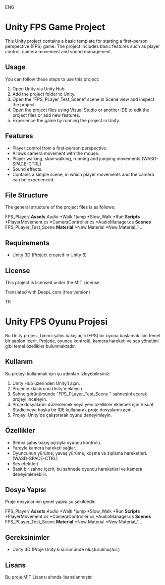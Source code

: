 ENG

# Unity FPS Game Project

This Unity project contains a basic template for starting a first-person perspective (FPS) game. The project includes basic features such as player control, camera movement and sound management.

## Usage

You can follow these steps to use this project:

1. Open Unity via Unity Hub.
2. Add the project folder to Unity.
3. Open the “FPS_PLayer_Test_Scene” scene in Scene view and inspect the project.
4. Open the project files using Visual Studio or another IDE to edit the project files or add new features.
5. Experience the game by running the project in Unity.

## Features

- Player control from a first-person perspective.
- Allows camera movement with the mouse.
- Player walking, slow walking, running and jumping movements.(WASD-SPACE-CTRL)
- Sound effects.
- Contains a simple scene, in which player movements and the camera can be experienced.

## File Structure

The general structure of the project files is as follows:

FPS_Player/
***Assets***
  *Audio*
       *Walk
       *jump
       *Slow_Walk
       *Run
  **Scripts**
       *PlayerMovement.cs
       *CameraController.cs
       *AudioManager.cs
**Scenes**
       FPS_PLayer_Test_Scene
**Material**
       *New Material
       *New Material_1
 ...


## Requirements

- Unity 3D (Project created in Unity 6)

## License

This project is licensed under the MIT License.

Translated with DeepL.com (free version)


TR
# Unity FPS Oyunu Projesi

Bu Unity projesi, birinci şahıs bakış açılı (FPS) bir oyuna başlamak için temel bir şablon içerir. Projede, oyuncu kontrolü, kamera hareketi ve ses yönetimi gibi temel özellikler bulunmaktadır.

## Kullanım

Bu projeyi kullanmak için şu adımları izleyebilirsiniz:

1. Unity Hub üzerinden Unity'i açın.
2. Projenin klasörünü Unity'e ekleyin.
3. Sahne görünümünde "FPS_PLayer_Test_Scene  " sahnesini açarak projeyi inceleyin.
4. Proje dosyalarını düzenlemek veya yeni özellikler eklemek için Visual Studio veya başka bir IDE kullanarak proje dosyalarını açın.
5. Projeyi Unity'de çalıştırarak oyunu deneyimleyin.

## Özellikler

- Birinci şahıs bakış açısıyla oyuncu kontrolü.
- Fareyle kamera hareketi sağlar.
- Oyuncunun yürüme, yavaş yürüme, koşma ve zıplama hareketleri.(WASD-SPACE-CTRL)
- Ses efektleri.
- Basit bir sahne içerir, bu sahnede oyuncu hareketleri ve kamera deneyimlenebilir.

## Dosya Yapısı

Proje dosyalarının genel yapısı şu şekildedir:

FPS_Player/
***Assets***
  *Audio*
       *Walk
       *jump
       *Slow_Walk
       *Run
  **Scripts**
       *PlayerMovement.cs
       *CameraController.cs
       *AudioManager.cs
**Scenes**
       FPS_PLayer_Test_Scene
**Material**
       *New Material
       *New Material_1
 ...


## Gereksinimler

- Unity 3D (Proje Unity 6 sürümünde oluşturulmuştur.)

## Lisans

Bu proje MIT Lisansı altında lisanslanmıştır.
